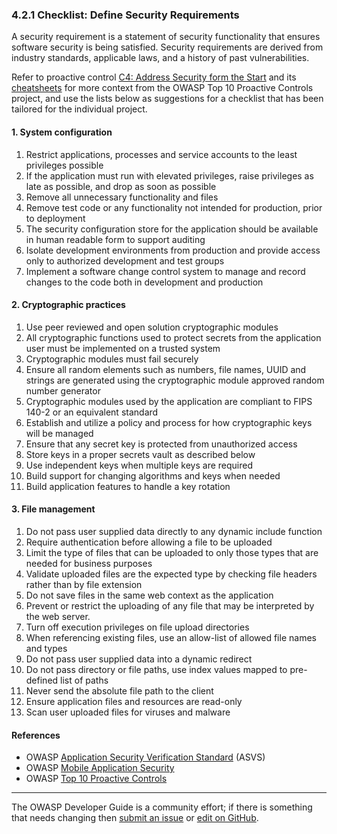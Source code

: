 ### 4.2.1 Checklist: Define Security Requirements

A security requirement is a statement of security functionality that ensures software security is being satisfied.
Security requirements are derived from industry standards, applicable laws, and a history of past vulnerabilities.

Refer to proactive control [C4: Address Security form the Start][control4] and its [cheatsheets][csproactive-c1]
for more context from the OWASP Top 10 Proactive Controls project,
and use the lists below as suggestions for a checklist that has been tailored for the individual project.

#### 1. System configuration

1. Restrict applications, processes and service accounts to the least privileges possible
2. If the application must run with elevated privileges, raise privileges as late as possible, and drop as soon as possible
3. Remove all unnecessary functionality and files
4. Remove test code or any functionality not intended for production, prior to deployment
5. The security configuration store for the application should be available in human readable form to support auditing
6. Isolate development environments from production and provide access only to authorized development and test groups
7. Implement a software change control system to manage and record changes to the code both in development and production

#### 2. Cryptographic practices

1. Use peer reviewed and open solution cryptographic modules
2. All cryptographic functions used to protect secrets from the application user must be implemented on a trusted system
3. Cryptographic modules must fail securely
4. Ensure all random elements such as numbers, file names, UUID and strings are generated
    using the cryptographic module approved random number generator
5. Cryptographic modules used by the application are compliant to FIPS 140-2 or an equivalent standard
6. Establish and utilize a policy and process for how cryptographic keys will be managed
7. Ensure that any secret key is protected from unauthorized access
8. Store keys in a proper secrets vault as described below
9. Use independent keys when multiple keys are required
10. Build support for changing algorithms and keys when needed
11. Build application features to handle a key rotation

#### 3. File management

1. Do not pass user supplied data directly to any dynamic include function
2. Require authentication before allowing a file to be uploaded
3. Limit the type of files that can be uploaded to only those types that are needed for business purposes
4. Validate uploaded files are the expected type by checking file headers rather than by file extension
5. Do not save files in the same web context as the application
6. Prevent or restrict the uploading of any file that may be interpreted by the web server.
7. Turn off execution privileges on file upload directories
8. When referencing existing files, use an allow-list of allowed file names and types
9. Do not pass user supplied data into a dynamic redirect
10. Do not pass directory or file paths, use index values mapped to pre-defined list of paths
11. Never send the absolute file path to the client
12. Ensure application files and resources are read-only
13. Scan user uploaded files for viruses and malware

#### References

* OWASP [Application Security Verification Standard][asvs] (ASVS)
* OWASP [Mobile Application Security][mas]
* OWASP [Top 10 Proactive Controls][proactive10]

----

The OWASP Developer Guide is a community effort; if there is something that needs changing
then [submit an issue][issue060201] or [edit on GitHub][edit060201].

[asvs]: https://owasp.org/www-project-application-security-verification-standard/
[csproactive-c1]: https://cheatsheetseries.owasp.org/IndexProactiveControls.html#c1-define-security-requirements
[control4]: https://top10proactive.owasp.org/the-top-10/c4-secure-architecture/
[edit060201]: https://github.com/OWASP/www-project-developer-guide/blob/main/draft/06-design/02-web-app-checklist/01-define-security-requirements.md
[issue060201]: https://github.com/OWASP/www-project-developer-guide/issues/new?labels=enhancement&template=request.md&title=Update:%2006-design/02-web-app-checklist/01-define-security-requirements
[mas]: https://mas.owasp.org/
[proactive10]: https://top10proactive.owasp.org/
